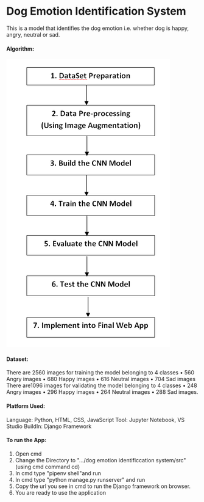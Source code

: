 # Dog Emotion Identification System
This is a model that identifies the dog emotion i.e. whether dog is happy, angry, neutral or sad.

#### Algorithm:

<img src="algo.png">

#### Dataset:
There are 2560 images for training the model belonging to 4 classes
• 560 Angry images
• 680 Happy images
• 616 Neutral images
• 704 Sad images
There are1096 images for validating the model belonging to 4 classes
• 248 Angry images
• 296 Happy images
• 264 Neutral images
• 288 Sad images.

#### Platform Used:
Language: Python, HTML, CSS, JavaScript
Tool: Jupyter Notebook, VS Studio
BuildIn: Django Framework

#### To run the App:
1. Open cmd
2. Change the Directory to ".../dog emotion identificcation system/src" (using cmd command cd)
3. In cmd type "pipenv shell"and run
4. In cmd type "python manage.py runserver" and run
5. Copy the url you see in cmd to run the Django framework on browser.
6. You are ready to use the application















